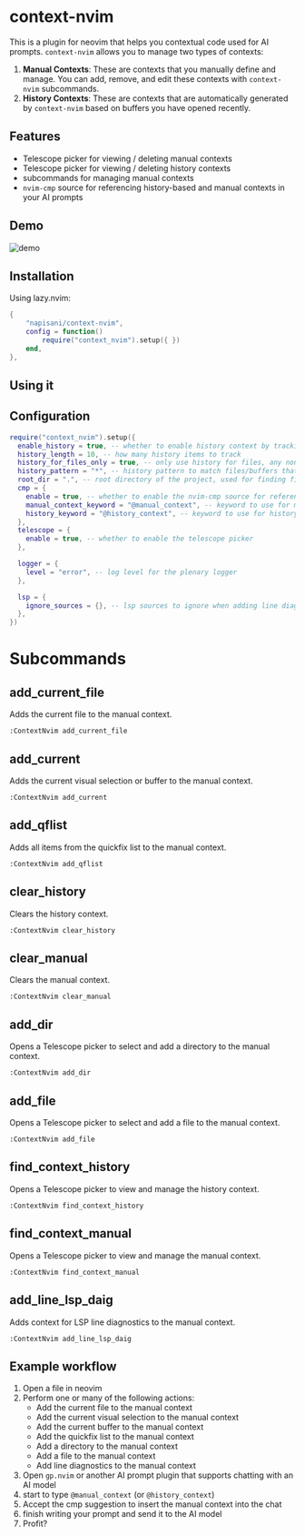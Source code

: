 # context-nvim 

This is a plugin for neovim that helps you contextual code used for AI prompts.
`context-nvim` allows you to manage two types of contexts: 
1. **Manual Contexts**: These are contexts that you manually define and manage. You can add, remove, and edit these contexts with `context-nvim` subcommands.
2. **History Contexts**: These are contexts that are automatically generated by `context-nvim` based on buffers you have opened recently. 


## Features 
* Telescope picker for viewing / deleting manual contexts
* Telescope picker for viewing / deleting history contexts
* subcommands for managing manual contexts 
* `nvim-cmp` source for referencing history-based and manual contexts in your AI prompts 

## Demo
![demo](https://github.com/napisani/context-nvim/blob/main/demo.gif)

## Installation

Using lazy.nvim:
```lua
{
    "napisani/context-nvim",
    config = function()
        require("context_nvim").setup({ })
    end,
},


```
## Using it


## Configuration

```lua
require("context_nvim").setup({ 
  enable_history = true, -- whether to enable history context by tracking opened files/buffers
  history_length = 10, -- how many history items to track
  history_for_files_only = true, -- only use history for files, any non-file buffers will be ignored
  history_pattern = "*", -- history pattern to match files/buffers that will be tracked
  root_dir = ".", -- root directory of the project, used for finding files and constructing paths
  cmp = {
    enable = true, -- whether to enable the nvim-cmp source for referencing contexts
    manual_context_keyword = "@manual_context", -- keyword to use for manual context
    history_keyword = "@history_context", -- keyword to use for history context
  },
  telescope = {
    enable = true, -- whether to enable the telescope picker
  },

  logger = {
    level = "error", -- log level for the plenary logger 
  },

  lsp = {
    ignore_sources = {}, -- lsp sources to ignore when adding line diagnostics to the manual context
  },
})
```

# Subcommands

## add_current_file
Adds the current file to the manual context.
```
:ContextNvim add_current_file
```

## add_current
Adds the current visual selection or buffer to the manual context.
```
:ContextNvim add_current
```

## add_qflist
Adds all items from the quickfix list to the manual context.
```
:ContextNvim add_qflist
```

## clear_history
Clears the history context.
```
:ContextNvim clear_history
```

## clear_manual
Clears the manual context.
```
:ContextNvim clear_manual
```

## add_dir
Opens a Telescope picker to select and add a directory to the manual context.
```
:ContextNvim add_dir
```

## add_file
Opens a Telescope picker to select and add a file to the manual context.
```
:ContextNvim add_file
```

## find_context_history
Opens a Telescope picker to view and manage the history context.
```
:ContextNvim find_context_history
```

## find_context_manual
Opens a Telescope picker to view and manage the manual context.
```
:ContextNvim find_context_manual
```

## add_line_lsp_daig
Adds context for LSP line diagnostics to the manual context.
```
:ContextNvim add_line_lsp_daig
```


## Example workflow
1. Open a file in neovim
2. Perform one or many of the following actions:
    * Add the current file to the manual context
    * Add the current visual selection to the manual context
    * Add the current buffer to the manual context
    * Add the quickfix list to the manual context
    * Add a directory to the manual context
    * Add a file to the manual context
    * Add line diagnostics to the manual context
3. Open `gp.nvim` or another AI prompt plugin that supports chatting with an AI model
4. start to type `@manual_context` (or `@history_context`)
5. Accept the cmp suggestion to insert the manual context into the chat  
6. finish writing your prompt and send it to the AI model
7. Profit?
 

